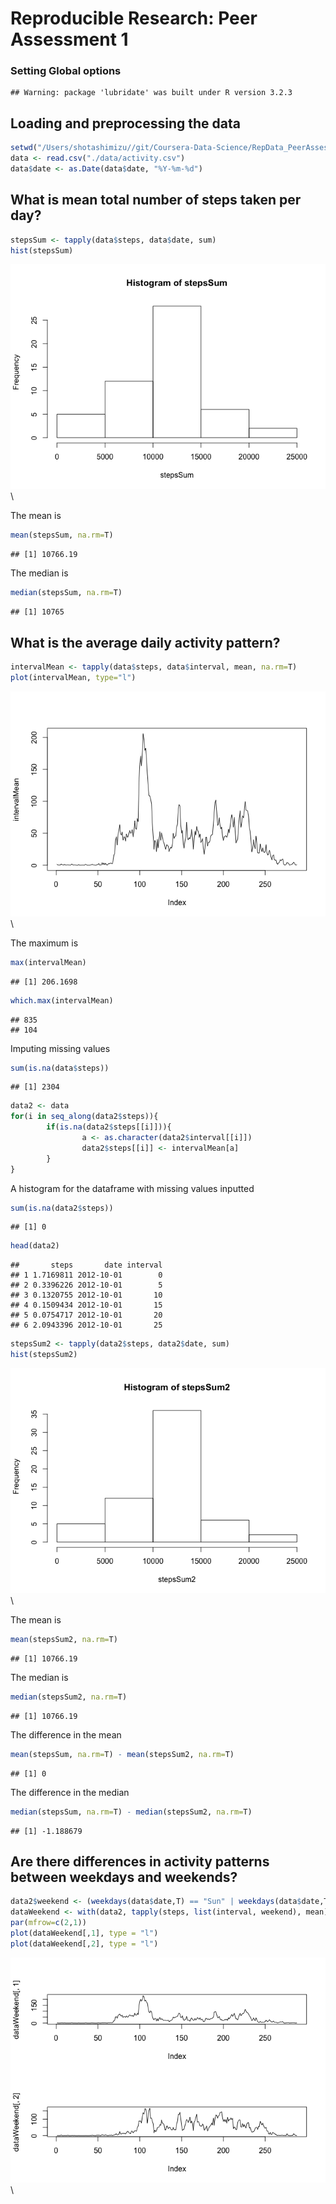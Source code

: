 # Reproducible Research: Peer Assessment 1
### Setting Global options

```
## Warning: package 'lubridate' was built under R version 3.2.3
```


## Loading and preprocessing the data

```r
setwd("/Users/shotashimizu//git/Coursera-Data-Science/RepData_PeerAssessment1/")
data <- read.csv("./data/activity.csv")
data$date <- as.Date(data$date, "%Y-%m-%d")
```

## What is mean total number of steps taken per day?

```r
stepsSum <- tapply(data$steps, data$date, sum)
hist(stepsSum)
```

![](PA1_template_files/figure-html/unnamed-chunk-2-1.png)\

The mean is

```r
mean(stepsSum, na.rm=T)
```

```
## [1] 10766.19
```

The median is 

```r
median(stepsSum, na.rm=T)
```

```
## [1] 10765
```

## What is the average daily activity pattern?

```r
intervalMean <- tapply(data$steps, data$interval, mean, na.rm=T)
plot(intervalMean, type="l")
```

![](PA1_template_files/figure-html/unnamed-chunk-5-1.png)\

The maximum is 

```r
max(intervalMean)
```

```
## [1] 206.1698
```

```r
which.max(intervalMean)
```

```
## 835 
## 104
```

Imputing missing values

```r
sum(is.na(data$steps))
```

```
## [1] 2304
```

```r
data2 <- data
for(i in seq_along(data2$steps)){
        if(is.na(data2$steps[[i]])){
                a <- as.character(data2$interval[[i]])
                data2$steps[[i]] <- intervalMean[a]
        }
}
```

A histogram for the dataframe with missing values inputted

```r
sum(is.na(data2$steps))
```

```
## [1] 0
```

```r
head(data2)
```

```
##       steps       date interval
## 1 1.7169811 2012-10-01        0
## 2 0.3396226 2012-10-01        5
## 3 0.1320755 2012-10-01       10
## 4 0.1509434 2012-10-01       15
## 5 0.0754717 2012-10-01       20
## 6 2.0943396 2012-10-01       25
```

```r
stepsSum2 <- tapply(data2$steps, data2$date, sum)
hist(stepsSum2)
```

![](PA1_template_files/figure-html/unnamed-chunk-8-1.png)\


The mean is

```r
mean(stepsSum2, na.rm=T)
```

```
## [1] 10766.19
```

The median is 

```r
median(stepsSum2, na.rm=T)
```

```
## [1] 10766.19
```

The difference in the mean

```r
mean(stepsSum, na.rm=T) - mean(stepsSum2, na.rm=T)
```

```
## [1] 0
```

The difference in the median

```r
median(stepsSum, na.rm=T) - median(stepsSum2, na.rm=T)
```

```
## [1] -1.188679
```

## Are there differences in activity patterns between weekdays and weekends?

```r
data2$weekend <- (weekdays(data$date,T) == "Sun" | weekdays(data$date,T) == "Sat")
dataWeekend <- with(data2, tapply(steps, list(interval, weekend), mean))
par(mfrow=c(2,1))
plot(dataWeekend[,1], type = "l")
plot(dataWeekend[,2], type = "l")
```

![](PA1_template_files/figure-html/unnamed-chunk-13-1.png)\
